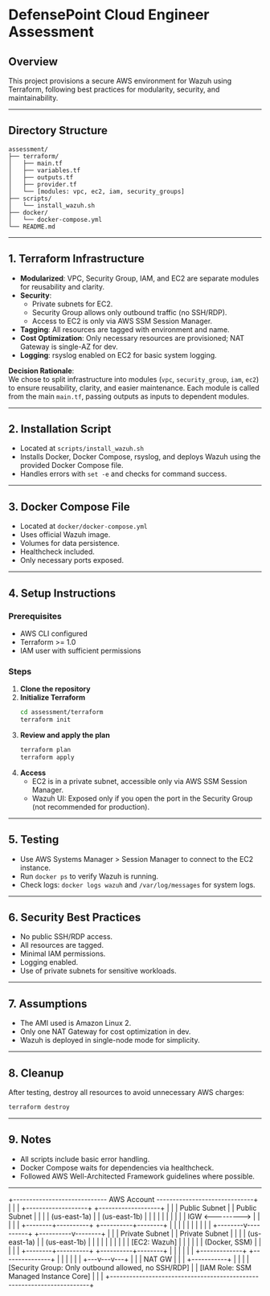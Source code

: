 # DefensePoint Cloud Engineer Assessment

## Overview

This project provisions a secure AWS environment for Wazuh using Terraform, following best practices for modularity, security, and maintainability.

---

## Directory Structure

```
assessment/
├── terraform/
│   ├── main.tf
│   ├── variables.tf
│   ├── outputs.tf
│   ├── provider.tf
│   └── [modules: vpc, ec2, iam, security_groups]
├── scripts/
│   └── install_wazuh.sh
├── docker/
│   └── docker-compose.yml
└── README.md
```

---

## 1. **Terraform Infrastructure**

- **Modularized**: VPC, Security Group, IAM, and EC2 are separate modules for reusability and clarity.
- **Security**: 
  - Private subnets for EC2.
  - Security Group allows only outbound traffic (no SSH/RDP).
  - Access to EC2 is only via AWS SSM Session Manager.
- **Tagging**: All resources are tagged with environment and name.
- **Cost Optimization**: Only necessary resources are provisioned; NAT Gateway is single-AZ for dev.
- **Logging**: rsyslog enabled on EC2 for basic system logging.

**Decision Rationale**:  
We chose to split infrastructure into modules (`vpc`, `security_group`, `iam`, `ec2`) to ensure reusability, clarity, and easier maintenance. Each module is called from the main `main.tf`, passing outputs as inputs to dependent modules.

---

## 2. **Installation Script**

- Located at `scripts/install_wazuh.sh`
- Installs Docker, Docker Compose, rsyslog, and deploys Wazuh using the provided Docker Compose file.
- Handles errors with `set -e` and checks for command success.

---

## 3. **Docker Compose File**

- Located at `docker/docker-compose.yml`
- Uses official Wazuh image.
- Volumes for data persistence.
- Healthcheck included.
- Only necessary ports exposed.

---

## 4. **Setup Instructions**

### Prerequisites

- AWS CLI configured
- Terraform >= 1.0
- IAM user with sufficient permissions

### Steps

1. **Clone the repository**
2. **Initialize Terraform**
   ```sh
   cd assessment/terraform
   terraform init
   ```
3. **Review and apply the plan**
   ```sh
   terraform plan
   terraform apply
   ```
4. **Access**
   - EC2 is in a private subnet, accessible only via AWS SSM Session Manager.
   - Wazuh UI: Exposed only if you open the port in the Security Group (not recommended for production).

---

## 5. **Testing**

- Use AWS Systems Manager > Session Manager to connect to the EC2 instance.
- Run `docker ps` to verify Wazuh is running.
- Check logs: `docker logs wazuh` and `/var/log/messages` for system logs.

---

## 6. **Security Best Practices**

- No public SSH/RDP access.
- All resources are tagged.
- Minimal IAM permissions.
- Logging enabled.
- Use of private subnets for sensitive workloads.

---

## 7. **Assumptions**

- The AMI used is Amazon Linux 2.
- Only one NAT Gateway for cost optimization in dev.
- Wazuh is deployed in single-node mode for simplicity.

---

## 8. **Cleanup**

After testing, destroy all resources to avoid unnecessary AWS charges:

```sh
terraform destroy
```

---

## 9. **Notes**

- All scripts include basic error handling.
- Docker Compose waits for dependencies via healthcheck.
- Followed AWS Well-Architected Framework guidelines where possible.

---

+----------------------------- AWS Account ------------------------------+
|                                                                       |
|  +-------------------+           +-------------------+                |
|  |   Public Subnet   |           |   Public Subnet   |                |
|  |   (us-east-1a)    |           |   (us-east-1b)    |                |
|  |                   |           |                   |                |
|  |  IGW <--------->  |           |                   |                |
|  +--------+----------+           +----------+--------+                |
|           |                                 |                         |
|           |                                 |                         |
|  +--------v----------+           +----------v--------+                |
|  |  Private Subnet   |           |  Private Subnet   |                |
|  |   (us-east-1a)    |           |   (us-east-1b)    |                |
|  |                   |           |                   |                |
|  |  [EC2: Wazuh]     |           |                   |                |
|  |  (Docker, SSM)    |           |                   |                |
|  +--------+----------+           +----------+--------+                |
|           |                                 |                         |
|           +-------------+   +---------------+                         |
|                         |   |                                         |
|                     +---v---v---+                                    |
|                     |  NAT GW   |                                    |
|                     +-----------+                                    |
|                                                                       |
|  [Security Group: Only outbound allowed, no SSH/RDP]                  |
|  [IAM Role: SSM Managed Instance Core]                                |
|                                                                       |
+-----------------------------------------------------------------------+